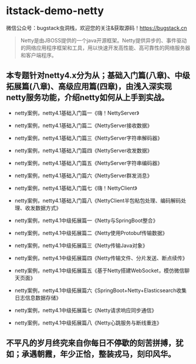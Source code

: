 # itstack-demo-netty
微信公众号：bugstack虫洞栈，欢迎您的关注&获取源码！https://bugstack.cn

>Netty是由JBOSS提供的一个java开源框架。Netty提供异步的、事件驱动的网络应用程序框架和工具，用以快速开发高性能、高可靠性的网络服务器和客户端程序。

## 本专题针对netty4.x分为从；基础入门篇(八章)、中级拓展篇(八章)、高级应用篇(四章)，由浅入深实现netty服务功能，介绍netty如何从上手到实战。

- netty案例，netty4.1基础入门篇一《嗨！NettyServer》
- netty案例，netty4.1基础入门篇二《NettyServer接收数据》
- netty案例，netty4.1基础入门篇三《NettyServer字符串解码器》
- netty案例，netty4.1基础入门篇四《NettyServer收发数据》
- netty案例，netty4.1基础入门篇五《NettyServer字符串编码器》
- netty案例，netty4.1基础入门篇六《NettyServer群发消息》
- netty案例，netty4.1基础入门篇七《嗨！NettyClient》
- netty案例，netty4.1基础入门篇八《NettyClient半包粘包处理、编码解码处理、收发数据方式》
 
- netty案例，netty4.1中级拓展篇一《Netty与SpringBoot整合》
- netty案例，netty4.1中级拓展篇二《Netty使用Protobuf传输数据》
- netty案例，netty4.1中级拓展篇三《Netty传输Java对象》
- netty案例，netty4.1中级拓展篇四《Netty传输文件、分片发送、断点续传》
- netty案例，netty4.1中级拓展篇五《基于Netty搭建WebSocket，模仿微信聊天页面》
- netty案例，netty4.1中级拓展篇六《SpringBoot+Netty+Elasticsearch收集日志信息数据存储》
- netty案例，netty4.1中级拓展篇七《Netty请求响应同步通信》
- netty案例，netty4.1中级拓展篇八《Netty心跳服务与断线重连》

## 不平凡的岁月终究来自你每日不停歇的刻苦拼搏，犹如；承遇朝霞，年少正恰，整装戎马，刻印风华。
